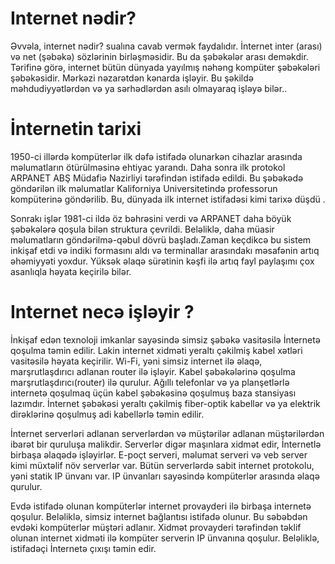 # Internet nədir?


<p>Əvvəla, internet nədir? sualına cavab vermək faydalıdır. İnternet inter (arası) və net (şəbəkə) sözlərinin birləşməsidir. Bu da şəbəkələr arası deməkdir. Tərifinə görə, internet bütün dünyada yayılmış nəhəng kompüter şəbəkələri şəbəkəsidir. Mərkəzi nəzarətdən kənarda işləyir. Bu şəkildə məhdudiyyətlərdən və ya sərhədlərdən asılı olmayaraq işləyə bilər..</p>


# İnternetin tarixi

<p>1950-ci illərdə kompüterlər ilk dəfə istifadə olunarkən cihazlar arasında məlumatların ötürülməsinə ehtiyac yarandı. Daha sonra ilk protokol ARPANET ABŞ Müdafiə Nazirliyi tərəfindən istifadə edildi. Bu şəbəkədə göndərilən ilk məlumatlar Kaliforniya Universitetində professorun kompüterinə göndərilib. Bu, dünyada ilk internet istifadəsi kimi tarixə düşdü .

Sonrakı işlər 1981-ci ildə öz bəhrəsini verdi və ARPANET daha böyük şəbəkələrə qoşula bilən struktura çevrildi. Beləliklə, daha müasir məlumatların göndərilmə-qəbul dövrü başladı.Zaman keçdikcə bu sistem inkişaf etdi və indiki formasını aldı və terminallar arasındakı məsafənin artıq əhəmiyyəti yoxdur. Yüksək əlaqə sürətinin kəşfi ilə artıq fayl paylaşımı çox asanlıqla həyata keçirilə bilər.</p>

# Internet necə işləyir ?
<p>İnkişaf edən texnoloji imkanlar sayəsində simsiz şəbəkə vasitəsilə İnternetə qoşulma təmin edilir. Lakin internet xidməti yeraltı çəkilmiş kabel xətləri vasitəsilə həyata keçirilir. Wi-Fi, yəni simsiz internet ilə əlaqə, marşrutlaşdırıcı adlanan router ilə işləyir. Kabel şəbəkələrinə qoşulma marşrutlaşdırıcı(router) ilə qurulur. Ağıllı telefonlar və ya planşetlərlə internetə qoşulmaq üçün kabel şəbəkəsinə qoşulmuş baza stansiyası lazımdır. İnternet şəbəkəsi yeraltı çəkilmiş fiber-optik kabellər və ya elektrik dirəklərinə qoşulmuş adi kabellərlə təmin edilir.

İnternet serverləri adlanan serverlərdən və müştərilər adlanan müştərilərdən ibarət bir quruluşa malikdir. Serverlər digər maşınlara xidmət edir, İnternetlə birbaşa əlaqədə işləyirlər. E-poçt serveri, məlumat serveri və veb server kimi müxtəlif növ serverlər var. Bütün serverlərdə sabit internet protokolu, yəni statik IP ünvanı var. IP ünvanları sayəsində kompüterlər arasında əlaqə qurulur.

Evdə istifadə olunan kompüterlər internet provayderi ilə birbaşa internetə qoşulur. Beləliklə, simsiz internet bağlantısı istifadə olunur. Bu səbəbdən evdəki kompüterlər müştəri adlanır. Xidmət provayderi tərəfindən təklif olunan internet xidməti ilə kompüter serverin IP ünvanına qoşulur. Beləliklə, istifadəçi İnternetə çıxışı təmin edir.</p>

